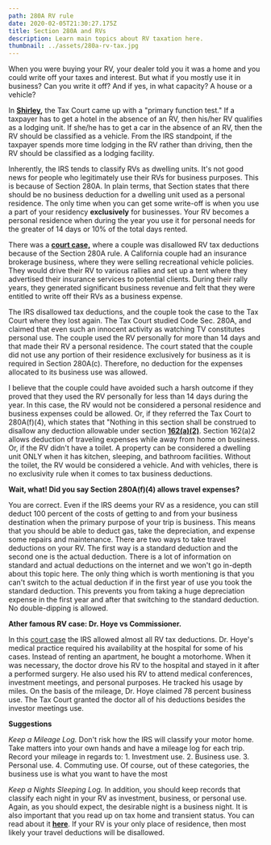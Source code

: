 ```yaml
---
path: 280A RV rule
date: 2020-02-05T21:30:27.175Z
title: Section 280A and RVs
description: Learn main topics about RV taxation here.
thumbnail: ../assets/280a-rv-tax.jpg
---
```

When you were buying your RV, your dealer told you it was a home and you could write off your taxes and interest. But what if you mostly use it in business? Can you write it off? And if yes, in what capacity? A house or a vehicle?

In **[Shirley](https://www.leagle.com/decision/200422888aftcm1401197),** the Tax Court came up with a "primary function test." If a taxpayer has to get a hotel in the absence of an RV, then his/her RV qualifies as a lodging unit. If she/he has to get a car in the absence of an RV, then the RV should be classified as a vehicle. From the IRS standpoint, if the taxpayer spends more time lodging in the RV rather than driving, then the RV should be classified as a lodging facility. 

Inherently, the IRS tends to classify RVs as dwelling units. It's not good news for people who legitimately use their RVs for business purposes. This is because of Section 280A. In plain terms, that Section states that there should be no business deduction for a dwelling unit used as a personal residence. The only time when you can get some write-off is when you use a part of your residency **exclusively** for businesses. Your RV becomes a personal residence when during the year you use it for personal needs for the greater of 14 days or 10% of the total days rented. 

There was a **[court case,](https://caselaw.findlaw.com/us-9th-circuit/1764989.html)** where a couple was disallowed RV tax deductions because of the Section 280A rule. A California couple had an insurance brokerage business, where they were selling recreational vehicle policies. They would drive their RV to various rallies and set up a tent where they advertised their insurance services to potential clients. During their rally years, they generated significant business revenue and felt that they were entitled to write off their RVs as a business expense.

The IRS disallowed tax deductions, and the couple took the case to the Tax Court where they lost again. The Tax Court studied Code Sec. 280A, and claimed that even such an innocent activity as watching TV constitutes personal use. The couple used the RV personally for more than 14 days and that made their RV a personal residence.  The court stated that the couple did not use any portion of their residence exclusively for business as it is required in Section 280A(c). Therefore, no deduction for the expenses allocated to its business use was allowed.

I believe that the couple could have avoided such a harsh outcome if they proved that they used the RV personally for less than 14 days during the year. In this case, the RV would not be considered a personal residence and business expenses could be allowed. Or, if they referred the Tax Court to 280A(f)(4), which states that "Nothing in this section shall be construed to disallow any deduction allowable under section **[162(a)(2)](https://www.law.cornell.edu/uscode/text/26/162)**. Section 162(a)2 allows deduction of traveling expenses while away from home on business. Or, if the RV didn't have a toilet. A property can be considered a dwelling unit ONLY when it has kitchen, sleeping, and bathroom facilities. Without the toilet, the RV would be considered a vehicle. And with vehicles, there is no exclusivity rule when it comes to tax business deductions. 

**Wait, what! Did you say Section 280A(f)(4) allows travel expenses?**

You are correct. Even if the IRS deems your RV as a residence, you can still deduct 100 percent of the costs of getting to and from your business destination when the primary purpose of your trip is business.  This means that you should be able to deduct gas, take the depreciation, and expense some repairs and maintenance. There are two ways to take travel deductions on your RV. The first way is a standard deduction and the second one is the actual deduction. There is a lot of information on standard and actual deductions on the internet and we won't go in-depth about this topic here. The only thing which is worth mentioning is that you can't switch to the actual deduction if in the first year of use you took the standard deduction. This prevents you from taking a huge depreciation expense in the first year and after that switching to the standard deduction. No double-dipping is allowed.



**Ather famous RV case: Dr. Hoye vs Commissioner.**

In this [court case](https://www.courtlistener.com/opinion/4816747/hoye-v-commissioner/) the IRS allowed almost all RV tax deductions. Dr. Hoye's medical practice required his availability at the hospital for some of his cases. Instead of renting an apartment, he bought a motorhome. When it was necessary, the doctor drove his RV to the hospital and stayed in it after a performed surgery. He also used his RV to attend medical conferences, investment meetings, and personal purposes. He tracked his usage by miles. On the basis of the mileage, Dr. Hoye claimed 78 percent business use. The Tax Court granted the doctor all of his deductions besides the investor meetings use. 

**Suggestions**

*Keep a Mileage Log.* Don't risk how the IRS will classify your motor home. Take matters into your own hands and have a mileage log for each trip. Record your mileage in regards to: 1. Investment use. 2. Business use. 3. Personal use. 4. Commuting use. Of course, out of these categories, the business use is what you want to have the most

*Keep a Nights Sleeping Log.* In addition, you should keep records that classify each night in your RV as investment, business, or personal use. Again, as you should expect, the desirable night is a business night. It is also important that you read up on tax home and transient status. You can read about it **[here](https://rvtaxgroup.com/blog/business-travel-expenses-for-rv-owners-and-digital-nomads/)**. If your RV is your only place of residence, then most likely your travel deductions will be disallowed.